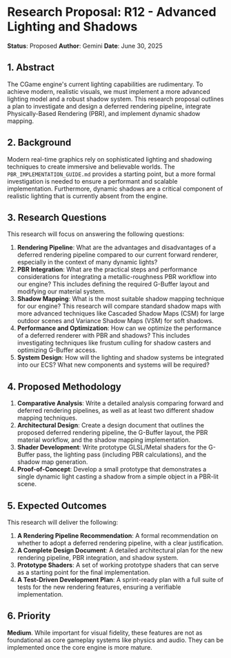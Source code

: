 # Research Proposal: R12 - Advanced Lighting and Shadows

**Status**: Proposed
**Author**: Gemini
**Date**: June 30, 2025

## 1. Abstract

The CGame engine's current lighting capabilities are rudimentary. To achieve modern, realistic visuals, we must implement a more advanced lighting model and a robust shadow system. This research proposal outlines a plan to investigate and design a deferred rendering pipeline, integrate Physically-Based Rendering (PBR), and implement dynamic shadow mapping.

## 2. Background

Modern real-time graphics rely on sophisticated lighting and shadowing techniques to create immersive and believable worlds. The `PBR_IMPLEMENTATION_GUIDE.md` provides a starting point, but a more formal investigation is needed to ensure a performant and scalable implementation. Furthermore, dynamic shadows are a critical component of realistic lighting that is currently absent from the engine.

## 3. Research Questions

This research will focus on answering the following questions:

1.  **Rendering Pipeline**: What are the advantages and disadvantages of a deferred rendering pipeline compared to our current forward renderer, especially in the context of many dynamic lights?
2.  **PBR Integration**: What are the practical steps and performance considerations for integrating a metallic-roughness PBR workflow into our engine? This includes defining the required G-Buffer layout and modifying our material system.
3.  **Shadow Mapping**: What is the most suitable shadow mapping technique for our engine? This research will compare standard shadow maps with more advanced techniques like Cascaded Shadow Maps (CSM) for large outdoor scenes and Variance Shadow Maps (VSM) for soft shadows.
4.  **Performance and Optimization**: How can we optimize the performance of a deferred renderer with PBR and shadows? This includes investigating techniques like frustum culling for shadow casters and optimizing G-Buffer access.
5.  **System Design**: How will the lighting and shadow systems be integrated into our ECS? What new components and systems will be required?

## 4. Proposed Methodology

1.  **Comparative Analysis**: Write a detailed analysis comparing forward and deferred rendering pipelines, as well as at least two different shadow mapping techniques.
2.  **Architectural Design**: Create a design document that outlines the proposed deferred rendering pipeline, the G-Buffer layout, the PBR material workflow, and the shadow mapping implementation.
3.  **Shader Development**: Write prototype GLSL/Metal shaders for the G-Buffer pass, the lighting pass (including PBR calculations), and the shadow map generation.
4.  **Proof-of-Concept**: Develop a small prototype that demonstrates a single dynamic light casting a shadow from a simple object in a PBR-lit scene.

## 5. Expected Outcomes

This research will deliver the following:

1.  **A Rendering Pipeline Recommendation**: A formal recommendation on whether to adopt a deferred rendering pipeline, with a clear justification.
2.  **A Complete Design Document**: A detailed architectural plan for the new rendering pipeline, PBR integration, and shadow system.
3.  **Prototype Shaders**: A set of working prototype shaders that can serve as a starting point for the final implementation.
4.  **A Test-Driven Development Plan**: A sprint-ready plan with a full suite of tests for the new rendering features, ensuring a verifiable implementation.

## 6. Priority

**Medium**. While important for visual fidelity, these features are not as foundational as core gameplay systems like physics and audio. They can be implemented once the core engine is more mature.
